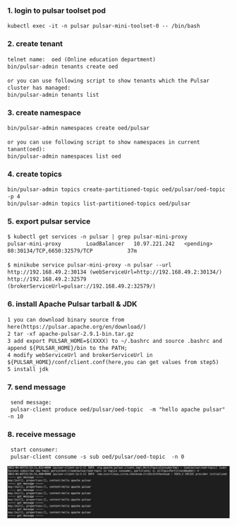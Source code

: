 ### 1. login to pulsar toolset pod

```
kubectl exec -it -n pulsar pulsar-mini-toolset-0 -- /bin/bash
```

### 2. create tenant

```
telnet name:  oed (Online education department)
bin/pulsar-admin tenants create oed

or you can use following script to show tenants which the Pulsar cluster has managed:
bin/pulsar-admin tenants list
```

### 3. create namespace

```
bin/pulsar-admin namespaces create oed/pulsar

or you can use following script to show namespaces in current tanant(oed):
bin/pulsar-admin namespaces list oed
```

### 4. create topics

```
bin/pulsar-admin topics create-partitioned-topic oed/pulsar/oed-topic -p 4
bin/pulsar-admin topics list-partitioned-topics oed/pulsar
```

### 5. export pulsar service

```
$ kubectl get services -n pulsar | grep pulsar-mini-proxy
pulsar-mini-proxy        LoadBalancer   10.97.221.242   <pending>     80:30134/TCP,6650:32579/TCP           37m

$ minikube service pulsar-mini-proxy -n pulsar --url
http://192.168.49.2:30134 (webServiceUrl=http://192.168.49.2:30134/)
http://192.168.49.2:32579 (brokerServiceUrl=pulsar://192.168.49.2:32579/)

```

### 6. install Apache Pulsar tarball & JDK

```
1 you can download binary source from here(https://pulsar.apache.org/en/download/)
2 tar -xf apache-pulsar-2.9.1-bin.tar.gz
3 add export PULSAR_HOME=$(XXXX) to ~/.bashrc and source .bashrc and append ${PULSAR_HOME}/bin to the PATH;
4 modify webServiceUrl and brokerServiceUrl in ${PULSAR_HOME}/conf/client.conf(here,you can get values from step5)
5 install jdk
```

### 7. send message
```
 send message:
 pulsar-client produce oed/pulsar/oed-topic  -m "hello apache pulsar" -n 10

```

### 8. receive message

```
 start consumer:
 pulsar-client consume -s sub oed/pulsar/oed-topic  -n 0
 ```

![](pic/consumer.png)

